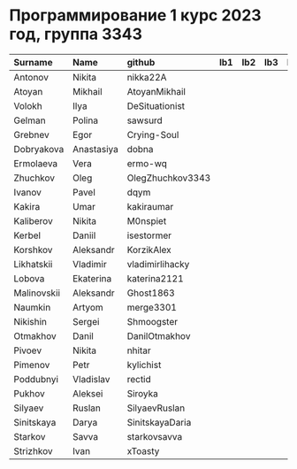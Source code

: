 # Программирование 1 курс 2023 год, группа 3343

| Surname     | Name       | github           | lb1   | lb2   | lb3   | lb4   | cw   |
|:------------|:-----------|:-----------------|:------|:------|:------|:------|:-----|
| Antonov     | Nikita     | nikka22A         |       |       |       |       |      |
| Atoyan      | Mikhail    | AtoyanMikhail    |       |       |       |       |      |
| Volokh      | Ilya       | DeSituationist   |       |       |       |       |      |
| Gelman      | Polina     | sawsurd          |       |       |       |       |      |
| Grebnev     | Egor       | Crying-Soul      |       |       |       |       |      |
| Dobryakova  | Anastasiya | dobna            |       |       |       |       |      |
| Ermolaeva   | Vera       | ermo-wq          |       |       |       |       |      |
| Zhuchkov    | Oleg       | OlegZhuchkov3343 |       |       |       |       |      |
| Ivanov      | Pavel      | dqym             |       |       |       |       |      |
| Kakira      | Umar       | kakiraumar       |       |       |       |       |      |
| Kaliberov   | Nikita     | M0nspiet         |       |       |       |       |      |
| Kerbel      | Daniil     | isestormer       |       |       |       |       |      |
| Korshkov    | Aleksandr  | KorzikAlex       |       |       |       |       |      |
| Likhatskii  | Vladimir   | vladimirlihacky  |       |       |       |       |      |
| Lobova      | Ekaterina  | katerina2121     |       |       |       |       |      |
| Malinovskii | Aleksandr  | Ghost1863        |       |       |       |       |      |
| Naumkin     | Artyom     | merge3301        |       |       |       |       |      |
| Nikishin    | Sergei     | Shmoogster       |       |       |       |       |      |
| Otmakhov    | Danil      | DanilOtmakhov    |       |       |       |       |      |
| Pivoev      | Nikita     | nhitar           |       |       |       |       |      |
| Pimenov     | Petr       | kylichist        |       |       |       |       |      |
| Poddubnyi   | Vladislav  | rectid           |       |       |       |       |      |
| Pukhov      | Aleksei    | Siroyka          |       |       |       |       |      |
| Silyaev     | Ruslan     | SilyaevRuslan    |       |       |       |       |      |
| Sinitskaya  | Darya      | SinitskayaDaria  |       |       |       |       |      |
| Starkov     | Savva      | starkovsavva     |       |       |       |       |      |
| Strizhkov   | Ivan       | xToasty          |       |       |       |       |      |
